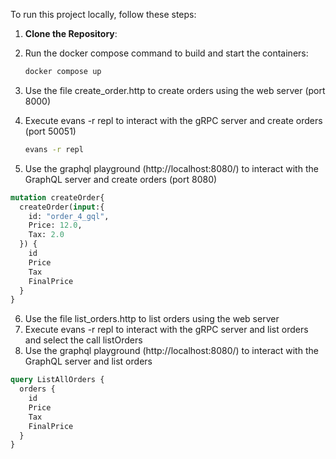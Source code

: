 To run this project locally, follow these steps:

1. **Clone the Repository**:

2. Run the docker compose command to build and start the containers:

   ```bash
   docker compose up
   ```

3. Use the file create_order.http to create orders using the web server (port 8000)
4. Execute evans -r repl to interact with the gRPC server and create orders (port 50051)

    ```bash
    evans -r repl
    ```

5. Use the graphql playground (http://localhost:8080/) to interact with the GraphQL server and create orders (port 8080)
```graphql
mutation createOrder{
  createOrder(input:{
    id: "order_4_gql",
    Price: 12.0,
    Tax: 2.0
  }) {
    id
    Price
    Tax
    FinalPrice
  }
}
```
6. Use the file list_orders.http to list orders using the web server
7. Execute evans -r repl to interact with the gRPC server and list orders and select the call listOrders
8. Use the graphql playground (http://localhost:8080/) to interact with the GraphQL server and list orders
```graphql
query ListAllOrders {
  orders {
    id
    Price
    Tax
    FinalPrice
  }
}
```